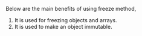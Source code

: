 
  Below are the main benefits of using freeze method,

  1. It is used for freezing objects and arrays.
  2. It is used to make an object immutable.
